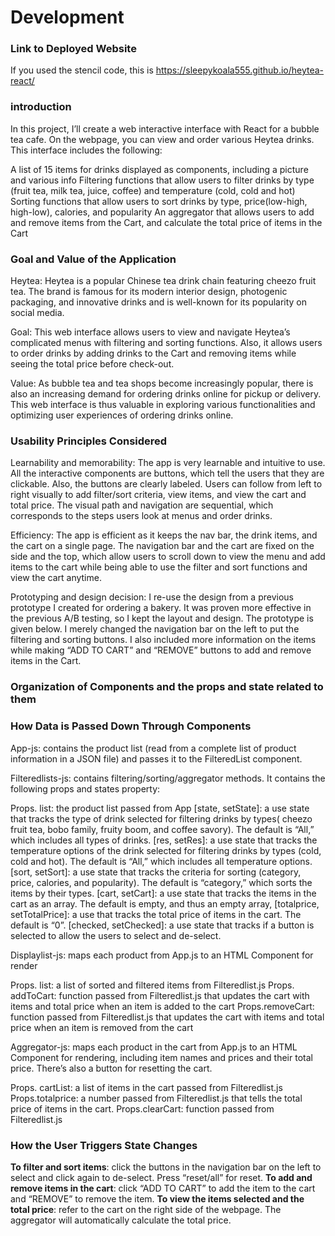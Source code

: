 # Development

### Link to Deployed Website
If you used the stencil code, this is https://sleepykoala555.github.io/heytea-react/


### introduction 

In this project, I’ll create a web interactive interface with React for a bubble tea cafe. On the webpage, you can view and order various Heytea drinks. This interface includes the following:

A list of 15 items for drinks displayed as components, including a picture  and various info 
Filtering functions that allow users to filter drinks by type (fruit tea, milk tea, juice, coffee) and temperature (cold, cold and hot)
Sorting functions that allow users to sort drinks by type, price(low-high, high-low), calories, and popularity 
An aggregator that allows users to add and remove items from the Cart, and calculate the total price of items in the Cart


### Goal and Value of the Application

Heytea: Heytea is a popular Chinese tea drink chain featuring cheezo fruit tea. The brand is famous for its modern interior design, photogenic packaging, and innovative drinks and is well-known for its popularity on social media. 

Goal: This web interface allows users to view and navigate Heytea’s complicated menus with filtering and sorting functions. Also, it allows users to order drinks by adding drinks to the Cart and removing items while seeing the total price before check-out. 

Value: As bubble tea and tea shops become increasingly popular, there is also an increasing demand for ordering drinks online for pickup or delivery. This web interface is thus valuable in exploring various functionalities and optimizing user experiences of ordering drinks online. 

### Usability Principles Considered

Learnability and memorability: The app is very learnable and intuitive to use. All the interactive components are buttons, which tell the users that they are clickable. Also, the buttons are clearly labeled. Users can follow from left to right visually to add filter/sort criteria, view items, and view the cart and total price. The visual path and navigation are sequential, which corresponds to the steps users look at menus and order drinks. 

Efficiency: The app is efficient as it keeps the nav bar, the drink items, and the cart on a single page. The navigation bar and the cart are fixed on the side and the top, which allow users to scroll down to view the menu and add items to the cart while being able to use the filter and sort functions and view the cart anytime. 

Prototyping and design decision: I re-use the design from a previous prototype I created for ordering a bakery.  It was proven more effective in the previous A/B testing, so I kept the layout and design. The prototype is given below. I merely changed the navigation bar on the left to put the filtering and sorting buttons.  I also included more information on the items while making  “ADD TO CART” and “REMOVE” buttons to add and remove items in the Cart. 


### Organization of Components and the props and state related to them
### How Data is Passed Down Through Components

App-js:  contains the product list (read from a complete list of product information in a JSON file)  and passes it to the FilteredList component.

Filteredlists-js: contains filtering/sorting/aggregator methods. It contains the following props and  states property: 

Props. list: the product list passed from App 
[state, setState]: a use state that tracks the type of drink selected for filtering drinks by types( cheezo fruit tea, bobo family, fruity boom, and coffee savory). The default is “All,” which includes all types of drinks. 
[res, setRes]: a use state that tracks the temperature options of the drink selected for filtering drinks by types (cold, cold and hot). The default is “All,” which includes all temperature options. 
[sort, setSort]: a use state that tracks the criteria for sorting (category, price, calories, and popularity). The default is “category,” which sorts the items by their types. 
[cart, setCart]: a use state that tracks the items in the cart as an array.  The default is empty, and thus an empty array, 
[totalprice, setTotalPrice]: a use that tracks the total price of items in the cart.  The default is “0”. 
[checked, setChecked]: a use state that tracks if a button is selected to allow the users to select and de-select. 

Displaylist-js: maps each product from App.js to an HTML Component for render

Props. list: a list of sorted and filtered items from Filteredlist.js 
Props. addToCart: function passed from Filteredlist.js  that updates the cart with items and total price when an item is added to the cart 
Props.removeCart: function passed from Filteredlist.js  that  updates the cart with items and total price when an item is removed from  the cart 

Aggregator-js:  maps each product in the cart from App.js to an HTML Component for rendering, including item names and prices and their total price.  There’s also a button for resetting the cart.

Props. cartList: a list of items in the cart passed from Filteredlist.js 
Props.totalprice: a number passed from Filteredlist.js that tells the total price of items in the cart. 
Props.clearCart: function passed from Filteredlist.js 



### How the User Triggers State Changes


**To filter and sort items**: click the buttons in the navigation bar on the left to select and click again to de-select. Press “reset/all” for reset. 
**To add and remove items in the cart**: click “ADD TO CART” to add the item to the cart and “REMOVE” to remove the item.
**To view the items selected and the total price**: refer to the cart on the right side of the webpage. The aggregator will automatically calculate the total price. 

